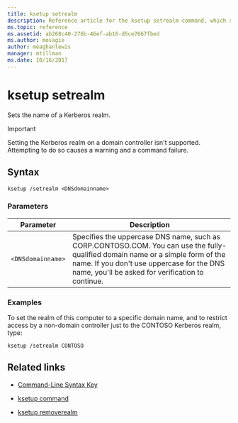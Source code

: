 ```yaml
---
title: ksetup setrealm
description: Reference article for the ksetup setrealm command, which sets the name of a Kerberos realm.
ms.topic: reference
ms.assetid: ab268c40-276b-46ef-ab16-d5ce7667fbed
ms.author: mosagie
author: meaghanlewis
manager: mtillman
ms.date: 10/16/2017
---
```


# ksetup setrealm

Sets the name of a Kerberos realm.

> [!IMPORTANT]
> Setting the Kerberos realm on a domain controller isn't supported. Attempting to do so causes a warning and a command failure.

## Syntax

```
ksetup /setrealm <DNSdomainname>
```

### Parameters

| Parameter | Description |
| --------- | ----------- |
| `<DNSdomainname>` | Specifies the uppercase DNS name, such as CORP.CONTOSO.COM. You can use the fully-qualified domain name or a simple form of the name. If you don't use uppercase for the DNS name, you'll be asked for verification to continue. |

### Examples

To set the realm of this computer to a specific domain name, and to restrict access by a non-domain controller just to the CONTOSO Kerberos realm, type:

```
ksetup /setrealm CONTOSO
```

## Related links

- [Command-Line Syntax Key](command-line-syntax-key.md)

- [ksetup command](ksetup.md)

- [ksetup removerealm](ksetup-removerealm.md)
